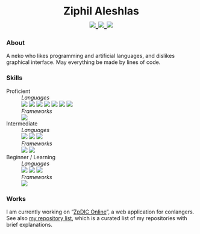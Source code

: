 <div align="center">
<h1>
  Ziphil Aleshlas<br>
  <a href="https://twitter.com/Ziphil">
    <img src="https://img.shields.io/twitter/follow/Ziphil?label=Twitter&logo=twitter&logoColor=white&labelColor=1DA1F2&color=555555&style=flat">
  </a>
  <a href="https://github.com/Ziphil">
    <img src="https://img.shields.io/github/followers/Ziphil?label=Github&logo=github&logoColor=white&labelColor=24292E&color=555555&style=flat">
  </a>
  <a href="http://ziphil.com">
    <img src="https://img.shields.io/badge/-My%20Website-white?color=5966A6&style=flat">
  </a>
</h1>
</div>


### About
A neko who likes programming and artificial languages, and dislikes graphical interface.
May everything be made by lines of code.

### Skills
<dl>
  <dt>Proficient</dt>
  <dd>
    <em>Languages</em><br>
    <img src="https://img.shields.io/badge/-TypeScript-007ACC.svg?logo=typescript&logoColor=white&style=flat">
    <img src="https://img.shields.io/badge/-JavaScript-D4BE08.svg?logo=javascript&logoColor=white&style=flat">
    <img src="https://img.shields.io/badge/-Groovy-4298B8.svg?logo=groovy&logoColor=white&style=flat">
    <img src="https://img.shields.io/badge/-Ruby-CC342D.svg?logo=ruby&logoColor=white&style=flat">
    <img src="https://img.shields.io/badge/-HTML-E34F26.svg?logo=html5&logoColor=white&style=flat">
    <img src="https://img.shields.io/badge/-SCSS-CC6699.svg?logo=sass&logoColor=white&style=flat">
    <img src="https://img.shields.io/badge/-CSS-1572B6.svg?logo=css3&logoColor=white&style=flat">
    <br>
    <em>Frameworks</em><br>
    <img src="https://img.shields.io/badge/-React-06BBEC.svg?logo=react&logoColor=white&style=flat">
  </dd>
  <dt>Intermediate</dt>
  <dd>
    <em>Languages</em><br>
    <img src="https://img.shields.io/badge/-Java-007396.svg?logo=java&logoColor=white&style=flat">
    <img src="https://img.shields.io/badge/-Haskell-5D4F85.svg?logo=haskell&logoColor=white&style=flat">
    <img src="https://img.shields.io/badge/-LaTeX-008080.svg?logo=latex&logoColor=white&style=flat">
    <br>
    <em>Frameworks</em><br>
    <img src="https://img.shields.io/badge/-MongoDB-47A248.svg?logo=mongodb&logoColor=white&style=flat">
    <img src="https://img.shields.io/badge/-Heroku-430098.svg?logo=heroku&logoColor=white&style=flat">
  </dd>
  <dt>Beginner / Learning</dt>
  <dd>
    <em>Languages</em><br>
    <img src="https://img.shields.io/badge/-Kotlin-0095D5.svg?logo=kotlin&logoColor=white&style=flat">
    <img src="https://img.shields.io/badge/-C%23-239120.svg?logo=c-sharp&logoColor=white&style=flat">
    <img src="https://img.shields.io/badge/-Python-3776AB.svg?logo=python&logoColor=white&style=flat">
    <br>
    <em>Frameworks</em><br>
    <img src="https://img.shields.io/badge/-Unity-444444.svg?logo=unity&logoColor=white&style=flat">
  </dd>
</dl>

### Works
I am currently working on “[ZpDIC Online](https://github.com/Ziphil/ZpdicOnlineNova)”, a web application for conlangers.
See also [my repository list](https://github.com/Ziphil/Repositories), which is a curated list of my repositories with brief explanations.

